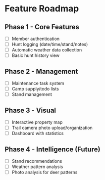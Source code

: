 # Feature Roadmap

## Phase 1 - Core Features
- [ ] Member authentication
- [ ] Hunt logging (date/time/stand/notes)
- [ ] Automatic weather data collection
- [ ] Basic hunt history view

## Phase 2 - Management
- [ ] Maintenance task system
- [ ] Camp supply/todo lists
- [ ] Stand management

## Phase 3 - Visual
- [ ] Interactive property map
- [ ] Trail camera photo upload/organization
- [ ] Dashboard with statistics

## Phase 4 - Intelligence (Future)
- [ ] Stand recommendations
- [ ] Weather pattern analysis
- [ ] Photo analysis for deer patterns